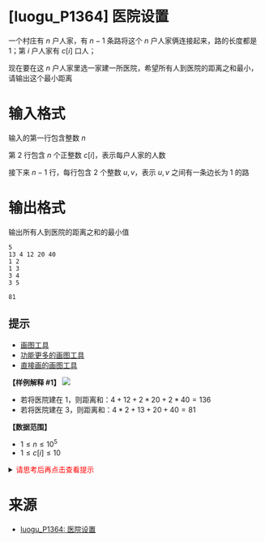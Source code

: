 # [luogu_P1364] 医院设置

一个村庄有 $n$ 户人家，有 $n-1$ 条路将这个 $n$ 户人家俩连接起来，路的长度都是 $1$；第 $i$ 户人家有 $c[i]$ 口人；

现在要在这 $n$ 户人家里选一家建一所医院，希望所有人到医院的距离之和最小，请输出这个最小距离


# 输入格式

输入的第一行包含整数 $n$

第 $2$ 行包含 $n$ 个正整数 $c[i]$，表示每户人家的人数


接下来 $n - 1$ 行，每行包含 $2$ 个整数 $u, v$，表示 $u, v$ 之间有一条边长为 $1$ 的路

# 输出格式

输出所有人到医院的距离之和的最小值

```input1
5
13 4 12 20 40
1 2
1 3
3 4
3 5
```

```output1
81
```

## 提示
- [画图工具](https://csacademy.com/app/graph_editor/)
- [功能更多的画图工具](https://anacc22.github.io/another_graph_editor/)
- [直接画的画图工具](https://silverfoxxxy.github.io/miska924/DrawGraphJS/)

**【样例解释 #1】**
![](https://cdn.luogu.com.cn/upload/image_hosting/kawht13x.png)
- 若将医院建在 $1$，则距离和：$4+12+2*20+2*40=136$
- 若将医院建在 $3$，则距离和：$4*2+13+20+40=81$

**【数据范围】**
- $1 \leq n \leq 10^5$
- $1 \leq c[i] \leq 10$

<details>
<summary><font color="#FF0000">请思考后再点击查看提示</font></summary>

</details>

# 来源
* [luogu_P1364: 医院设置](https://www.luogu.com.cn/problem/P1364)